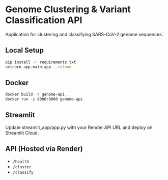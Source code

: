 # Genome Clustering & Variant Classification API

Application for clustering and classifying SARS-CoV-2 genome sequences.

## Local Setup

```bash
pip install -r requirements.txt
uvicorn app.main:app --reload
```

## Docker

```bash
docker build -t genome-api .
docker run -p 8000:8000 genome-api
```

## Streamlit

Update streamlit_app/app.py with your Render API URL and deploy on Streamlit Cloud.

## API (Hosted via Render)

- `/health`
- `/cluster`
- `/classify`
